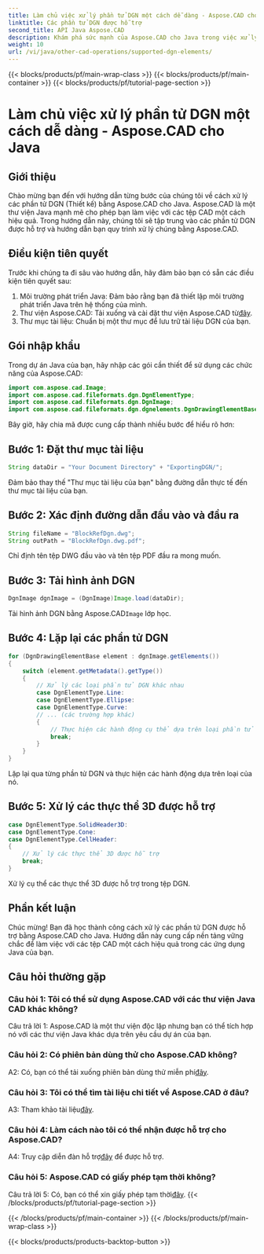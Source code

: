 ```yaml
---
title: Làm chủ việc xử lý phần tử DGN một cách dễ dàng - Aspose.CAD cho Java
linktitle: Các phần tử DGN được hỗ trợ
second_title: API Java Aspose.CAD
description: Khám phá sức mạnh của Aspose.CAD cho Java trong việc xử lý các phần tử DGN một cách dễ dàng. Hướng dẫn từng bước của chúng tôi đảm bảo tích hợp liền mạch để xử lý tệp CAD.
weight: 10
url: /vi/java/other-cad-operations/supported-dgn-elements/
---
```


{{< blocks/products/pf/main-wrap-class >}}
{{< blocks/products/pf/main-container >}}
{{< blocks/products/pf/tutorial-page-section >}}

# Làm chủ việc xử lý phần tử DGN một cách dễ dàng - Aspose.CAD cho Java

## Giới thiệu

Chào mừng bạn đến với hướng dẫn từng bước của chúng tôi về cách xử lý các phần tử DGN (Thiết kế) bằng Aspose.CAD cho Java. Aspose.CAD là một thư viện Java mạnh mẽ cho phép bạn làm việc với các tệp CAD một cách hiệu quả. Trong hướng dẫn này, chúng tôi sẽ tập trung vào các phần tử DGN được hỗ trợ và hướng dẫn bạn quy trình xử lý chúng bằng Aspose.CAD.

## Điều kiện tiên quyết

Trước khi chúng ta đi sâu vào hướng dẫn, hãy đảm bảo bạn có sẵn các điều kiện tiên quyết sau:

1. Môi trường phát triển Java: Đảm bảo rằng bạn đã thiết lập môi trường phát triển Java trên hệ thống của mình.
2.  Thư viện Aspose.CAD: Tải xuống và cài đặt thư viện Aspose.CAD từ[đây](https://releases.aspose.com/cad/java/).
3. Thư mục tài liệu: Chuẩn bị một thư mục để lưu trữ tài liệu DGN của bạn.

## Gói nhập khẩu

Trong dự án Java của bạn, hãy nhập các gói cần thiết để sử dụng các chức năng của Aspose.CAD:

```java
import com.aspose.cad.Image;
import com.aspose.cad.fileformats.dgn.DgnElementType;
import com.aspose.cad.fileformats.dgn.DgnImage;
import com.aspose.cad.fileformats.dgn.dgnelements.DgnDrawingElementBase;
```

Bây giờ, hãy chia mã được cung cấp thành nhiều bước để hiểu rõ hơn:

## Bước 1: Đặt thư mục tài liệu

```java
String dataDir = "Your Document Directory" + "ExportingDGN/";
```

Đảm bảo thay thế "Thư mục tài liệu của bạn" bằng đường dẫn thực tế đến thư mục tài liệu của bạn.

## Bước 2: Xác định đường dẫn đầu vào và đầu ra

```java
String fileName = "BlockRefDgn.dwg";
String outPath = "BlockRefDgn.dwg.pdf";
```

Chỉ định tên tệp DWG đầu vào và tên tệp PDF đầu ra mong muốn.

## Bước 3: Tải hình ảnh DGN

```java
DgnImage dgnImage = (DgnImage)Image.load(dataDir);
```

 Tải hình ảnh DGN bằng Aspose.CAD`Image` lớp học.

## Bước 4: Lặp lại các phần tử DGN

```java
for (DgnDrawingElementBase element : dgnImage.getElements())
{
    switch (element.getMetadata().getType())
    {
        // Xử lý các loại phần tử DGN khác nhau
        case DgnElementType.Line:
        case DgnElementType.Ellipse:
        case DgnElementType.Curve:
        // ... (các trường hợp khác)
        {
            // Thực hiện các hành động cụ thể dựa trên loại phần tử
            break;
        }
    }
}
```

Lặp lại qua từng phần tử DGN và thực hiện các hành động dựa trên loại của nó.

## Bước 5: Xử lý các thực thể 3D được hỗ trợ

```java
case DgnElementType.SolidHeader3D:
case DgnElementType.Cone:
case DgnElementType.CellHeader:
{
    // Xử lý các thực thể 3D được hỗ trợ
    break;
}
```

Xử lý cụ thể các thực thể 3D được hỗ trợ trong tệp DGN.

## Phần kết luận

Chúc mừng! Bạn đã học thành công cách xử lý các phần tử DGN được hỗ trợ bằng Aspose.CAD cho Java. Hướng dẫn này cung cấp nền tảng vững chắc để làm việc với các tệp CAD một cách hiệu quả trong các ứng dụng Java của bạn.

## Câu hỏi thường gặp

### Câu hỏi 1: Tôi có thể sử dụng Aspose.CAD với các thư viện Java CAD khác không?

Câu trả lời 1: Aspose.CAD là một thư viện độc lập nhưng bạn có thể tích hợp nó với các thư viện Java khác dựa trên yêu cầu dự án của bạn.

### Câu hỏi 2: Có phiên bản dùng thử cho Aspose.CAD không?

 A2: Có, bạn có thể tải xuống phiên bản dùng thử miễn phí[đây](https://releases.aspose.com/).

### Câu hỏi 3: Tôi có thể tìm tài liệu chi tiết về Aspose.CAD ở đâu?

 A3: Tham khảo tài liệu[đây](https://reference.aspose.com/cad/java/).

### Câu hỏi 4: Làm cách nào tôi có thể nhận được hỗ trợ cho Aspose.CAD?

 A4: Truy cập diễn đàn hỗ trợ[đây](https://forum.aspose.com/c/cad/19) để được hỗ trợ.

### Câu hỏi 5: Aspose.CAD có giấy phép tạm thời không?

 Câu trả lời 5: Có, bạn có thể xin giấy phép tạm thời[đây](https://purchase.aspose.com/temporary-license/).
{{< /blocks/products/pf/tutorial-page-section >}}

{{< /blocks/products/pf/main-container >}}
{{< /blocks/products/pf/main-wrap-class >}}

{{< blocks/products/products-backtop-button >}}
